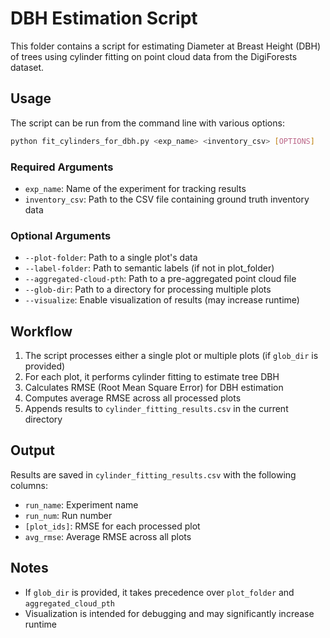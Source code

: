 # DBH Estimation Script

This folder contains a script for estimating Diameter at Breast Height (DBH) of trees using cylinder fitting on point cloud data from the DigiForests dataset.

## Usage

The script can be run from the command line with various options:

```bash
python fit_cylinders_for_dbh.py <exp_name> <inventory_csv> [OPTIONS]
```

### Required Arguments

- `exp_name`: Name of the experiment for tracking results
- `inventory_csv`: Path to the CSV file containing ground truth inventory data

### Optional Arguments

- `--plot-folder`: Path to a single plot's data
- `--label-folder`: Path to semantic labels (if not in plot_folder)
- `--aggregated-cloud-pth`: Path to a pre-aggregated point cloud file
- `--glob-dir`: Path to a directory for processing multiple plots
- `--visualize`: Enable visualization of results (may increase runtime)

## Workflow

1. The script processes either a single plot or multiple plots (if `glob_dir` is provided)
2. For each plot, it performs cylinder fitting to estimate tree DBH
3. Calculates RMSE (Root Mean Square Error) for DBH estimation
4. Computes average RMSE across all processed plots
5. Appends results to `cylinder_fitting_results.csv` in the current directory

## Output

Results are saved in `cylinder_fitting_results.csv` with the following columns:

- `run_name`: Experiment name
- `run_num`: Run number
- `[plot_ids]`: RMSE for each processed plot
- `avg_rmse`: Average RMSE across all plots

## Notes

- If `glob_dir` is provided, it takes precedence over `plot_folder` and `aggregated_cloud_pth`
- Visualization is intended for debugging and may significantly increase runtime
